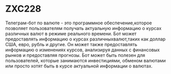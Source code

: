# ZXC228
Телеграм-бот по валюте - это программное обеспечение,которое позволяет пользователям получать актуальную информацию о курсах различных валют в режиме реального времени. Бот может предоставлять информацию о курсах различныхвалют,таких как доллар США, евро, рубль и другие. Он может также предоставлять информацию о изменениях курсов, анализируя данных с финансовых рынков и предоставляя прогнозы. Бот может быть полезен для пользователей, которые занимаются инвестициями, обменом валютами или просто хотят быть в курсе актуальной информации о валютах.
